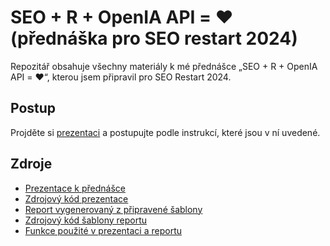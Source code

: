 # SEO + R + OpenIA API = ❤️ (přednáška pro SEO restart 2024)

Repozitář obsahuje všechny materiály k mé přednášce „SEO + R + OpenIA API = ❤️“, kterou jsem připravil pro SEO Restart 2024.

## Postup

Projděte si [prezentaci](https://marekprokop.github.io/seo-restart-2024/presentation.html) a postupujte podle instrukcí, které jsou v ní uvedené.

## Zdroje

- [Prezentace k přednášce](https://marekprokop.github.io/seo-restart-2024/presentation.html)
- [Zdrojový kód prezentace](https://github.com/MarekProkop/seo-restart-2024/blob/master/docs/presentation.qmd)
- [Report vygenerovaný z připravené šablony](https://marekprokop.github.io/seo-restart-2024/query-segments.html)
- [Zdrojový kód šablony reportu](https://github.com/MarekProkop/seo-restart-2024/blob/master/docs/query-segments.qmd)
- [Funkce použité v prezentaci a reportu](https://github.com/MarekProkop/seo-restart-2024/tree/master/R)
